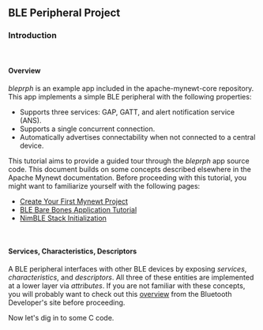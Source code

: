 ## BLE Peripheral Project

### Introduction

<br>

#### Overview

*bleprph* is an example app included in the apache-mynewt-core repository.  This app implements a simple BLE peripheral with the following properties:

* Supports three services: GAP, GATT, and alert notification service (ANS).
* Supports a single concurrent connection.
* Automatically advertises connectability when not connected to a central device.

This tutorial aims to provide a guided tour through the *bleprph* app source
code.  This document builds on some concepts described elsewhere in the Apache
Mynewt documentation.  Before proceeding with this tutorial, you might want to
familiarize yourself with the following pages:

* [Create Your First Mynewt Project](../../get_started/project_create/)
* [BLE Bare Bones Application Tutorial](../../../os/tutorials/ble_bare_bones/)
* [NimBLE Stack Initialization](../../../network/ble/ini_stack/ble_ini_intro/)

<br>

#### Services, Characteristics, Descriptors

A BLE peripheral interfaces with other BLE devices by exposing *services*,
*characteristics*, and *descriptors*.  All three of these entities are
implemented at a lower layer via *attributes*.  If you are not familiar with
these concepts, you will probably want to check out this
[overview](https://www.bluetooth.com/specifications/gatt/generic-attributes-overview)
from the Bluetooth Developer's site before proceeding.

Now let's dig in to some C code.
<br>

